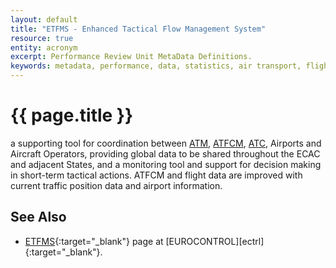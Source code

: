 ```yaml
---
layout: default
title: "ETFMS - Enhanced Tactical Flow Management System"
resource: true
entity: acronym
excerpt: Performance Review Unit MetaData Definitions.
keywords: metadata, performance, data, statistics, air transport, flights, europe, delay, safety
---
```

# {{ page.title }}

a supporting tool for coordination between [ATM][atm], [ATFCM][atfcm],
[ATC][atc], Airports and Aircraft Operators, providing global data to be
shared throughout the ECAC and adjacent States, and a monitoring tool
and support for decision making in short-term tactical actions.
ATFCM and flight data are improved with current traffic position data
and airport information.

## See Also

* [ETFMS][etfmsECTRL]{:target="_blank"} page at [EUROCONTROL][ectrl]{:target="_blank"}.

[etfmsECTRL]: <http://www.eurocontrol.int/articles/enhanced-tactical-flow-management-system-etfms> "ETFMS - EUROCONTROL"
[atc]: <{{ "/references/acronym/atc.html" | prepend: site.baseurl | prepend: site.url }}> "ATC"
[atm]: <{{ "/references/acronym/atm.html" | prepend: site.baseurl | prepend: site.url }}> "ATM"
[atfcm]: <{{ "/references/acronym/atfcm.html" | prepend: site.baseurl | prepend: site.url }}> "ATFMC"



